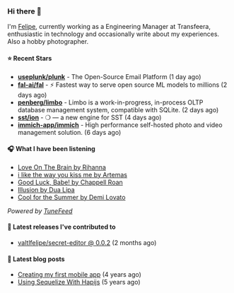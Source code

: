 ### Hi there 👋

I'm [Felipe](https://felipevm.com), currently working as a Engineering Manager at Transfeera, enthusiastic in technology and occasionally write about my experiences. Also a hobby photographer.

#### ⭐ Recent Stars
- **[useplunk/plunk](https://github.com/useplunk/plunk)** - The Open-Source Email Platform (1 day ago)
- **[fal-ai/fal](https://github.com/fal-ai/fal)** - ⚡ Fastest way to serve open source ML models to millions (2 days ago)
- **[penberg/limbo](https://github.com/penberg/limbo)** - Limbo is a work-in-progress, in-process OLTP database management system, compatible with SQLite. (2 days ago)
- **[sst/ion](https://github.com/sst/ion)** - ❍ — a new engine for SST (4 days ago)
- **[immich-app/immich](https://github.com/immich-app/immich)** - High performance self-hosted photo and video management solution. (6 days ago)

#### 🎧 What I have been listening
- [Love On The Brain by Rihanna](https://open.spotify.com/track/5oO3drDxtziYU2H1X23ZIp)
- [i like the way you kiss me by Artemas](https://open.spotify.com/track/2GxrNKugF82CnoRFbQfzPf)
- [Good Luck, Babe! by Chappell Roan](https://open.spotify.com/track/0WbMK4wrZ1wFSty9F7FCgu)
- [Illusion by Dua Lipa](https://open.spotify.com/track/59xD5osEFsaNt5PXfIKUnX)
- [Cool for the Summer by Demi Lovato](https://open.spotify.com/track/3uwnnTQcHM1rDqSfA4gQNz)

_Powered by [TuneFeed](https://tunefeed.app?ref=valtlfelipe-gh-profile)_ 

#### 🚀 Latest releases I've contributed to


- [valtlfelipe/secret-editor @ 0.0.2](https://github.com/valtlfelipe/secret-editor/releases/tag/0.0.2) (2 months ago)

#### 📄 Latest blog posts
- [Creating my first mobile app](https://felipevm.com/posts/creating-my-first-mobile-app/) (4 years ago)
- [Using Sequelize With Hapijs](https://felipevm.com/posts/using-sequelize-with-hapijs/) (5 years ago)
